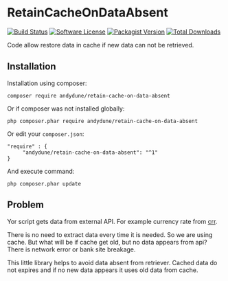 # RetainCacheOnDataAbsent

[![Build Status](https://travis-ci.org/AndyDune/RetainCacheOnDataAbsent.svg?branch=master)](https://travis-ci.org/AndyDune/RetainCacheOnDataAbsent)
[![Software License](https://img.shields.io/badge/license-MIT-brightgreen.svg?style=flat-square)](LICENSE)
[![Packagist Version](https://img.shields.io/packagist/v/andydune/retain-cache-on-data-absent.svg?style=flat-square)](https://packagist.org/packages/andydune/retain-cache-on-data-absent)
[![Total Downloads](https://img.shields.io/packagist/dt/andydune/retain-cache-on-data-absent.svg?style=flat-square)](https://packagist.org/packages/andydune/retain-cache-on-data-absent)


Code allow restore data in cache if new data can not be retrieved.

Installation
------------

Installation using composer:

```
composer require andydune/retain-cache-on-data-absent
```
Or if composer was not installed globally:
```
php composer.phar require andydune/retain-cache-on-data-absent
```
Or edit your `composer.json`:
```
"require" : {
     "andydune/retain-cache-on-data-absent": "^1"
}

```
And execute command:
```
php composer.phar update
```

Problem
----------

Yor script gets data from external API. For example currency rate from [crr](https://github.com/AndyDune/CurrencyRateCbr).

There is no need to extract data every time it is needed. 
So we are using cache. But what will be if cache get old, but no data appears from api? 
There is network error or bank site breakage.

This little library helps to avoid data absent from retriever. 
Cached data do not expires and if no new data appears it uses old data from cache.       
